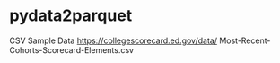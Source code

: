 # pydata2parquet


CSV Sample Data
https://collegescorecard.ed.gov/data/
Most-Recent-Cohorts-Scorecard-Elements.csv

